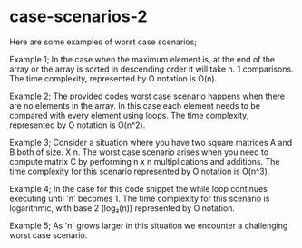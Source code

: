# case-scenarios-2
Here are some examples of worst case scenarios;

Example 1; In the case when the maximum element is, at the end of the array or the array is sorted in descending order it will take n. 1 comparisons. The time complexity, represented by O notation is O(n).

Example 2; The provided codes worst case scenario happens when there are no elements in the array. In this case each element needs to be compared with every element using loops. The time complexity, represented by O notation is O(n^2).

Example 3; Consider a situation where you have two square matrices A and B both of size. X n. The worst case scenario arises when you need to compute matrix C by performing n x n multiplications and additions. The time complexity for this scenario represented by O notation is O(n^3).

Example 4; In the case for this code snippet the while loop continues executing until 'n' becomes 1. The time complexity for this scenario is logarithmic, with base 2 (log₂(n)) represented by O notation.

Example 5; As 'n' grows larger in this situation we encounter a challenging worst case scenario.

